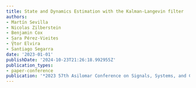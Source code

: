 ```yaml
---
title: State and Dynamics Estimation with the Kalman-Langevin filter
authors:
- Martı́n Sevilla
- Nicolas Zilberstein
- Benjamin Cox
- Sara Pérez-Vieites
- V̧́tor Elvira
- Santiago Segarra
date: '2023-01-01'
publishDate: '2024-10-23T21:26:18.992955Z'
publication_types:
- paper-conference
publication: '*2023 57th Asilomar Conference on Signals, Systems, and Computers*'
---
```

